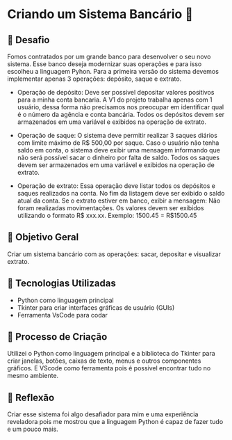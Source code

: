 # Criando um Sistema Bancário 🏦

## 🚀 Desafio
Fomos contratados por um grande banco para desenvolver o seu novo sistema. Esse banco deseja modernizar suas operações e para isso
escolheu a linguagem Pyhon. Para a primeira versão do sistema devemos implementar apenas 3 operações: depósito, saque e extrato.

- Operação de depósito: Deve ser possível depositar valores positivos para a minha conta bancaria. A V1 do projeto trabalha apenas com
1 usuário, dessa forma não precisamos nos preocupar em identificar qual é o número da agência e conta bancária. Todos os depósitos
devem ser armazenados em uma variável e exibidos na operação de extrato.
  
- Operação de saque: O sistema deve permitir realizar 3 saques diários com limite máximo de R$ 500,00 por saque. Caso o usuário não
tenha saldo em conta, o sistema deve exibir uma mensagem informando que não será possível sacar o dinheiro por falta de saldo.
Todos os saques devem ser armazenados em uma variável e exibidos na operação de extrato.

- Operação de extrato: Essa operação deve listar todos os depósitos e saques realizados na conta. No fim da listagem deve ser exibido
o saldo atual da conta. Se o extrato estiver em banco, exibir a mensagem: Não foram realizadas movimentações. Os valores devem ser
exibidos utilizando o formato R$ xxx.xx. Exemplo: 1500.45 = R$1500.45

## 📒 Objetivo Geral
Criar um sistema bancário com as operações: sacar, depositar e visualizar extrato.

## 🤖 Tecnologias Utilizadas
- Python como linguagem principal
- Tkinter para criar interfaces gráficas de usuário (GUIs)
- Ferramenta VsCode para codar

## 🧐 Processo de Criação
Utilizei o Python como linguagem principal e a biblioteca do Tkinter para criar janelas, botões, caixas de texto, menus e 
outros componentes gráficos. E VScode como ferramenta pois é possivel encontrar tudo no mesmo ambiente.

## 💭 Reflexão
Criar esse sistema foi algo desafiador para mim e uma experiência reveladora pois me mostrou que a linguagem Python é capaz de fazer
tudo e um pouco mais.

